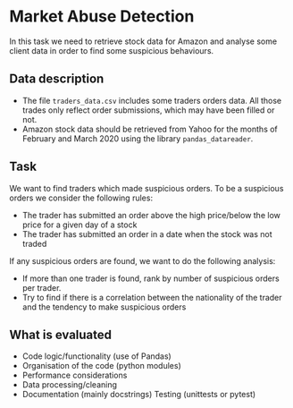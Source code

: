 # Market Abuse Detection

In this task we need to retrieve stock data for Amazon and analyse some client 
data in order to find some suspicious behaviours. 

## Data description
- The file `traders_data.csv` includes some traders orders data. All those trades only reflect order
submissions, which may have been filled or not.
- Amazon stock data should be retrieved from Yahoo for the months of February and March 2020
using the library `pandas_datareader`. 

## Task
We want to find traders which made suspicious orders. To be a suspicious orders we consider the 
following rules:
- The trader has submitted an order above the high price/below the low price for a given day of a stock
- The trader has submitted an order in a date when the stock was not traded

If any suspicious orders are found, we want to do the following analysis:

- If more than one trader is found, rank by number of suspicious orders per trader.
- Try to find if there is a correlation between the nationality of the trader and the 
  tendency to make suspicious orders 

## What is evaluated
- Code logic/functionality (use of Pandas) 
- Organisation of the code (python modules) 
- Performance considerations
- Data processing/cleaning
- Documentation (mainly docstrings) Testing (unittests or pytest)